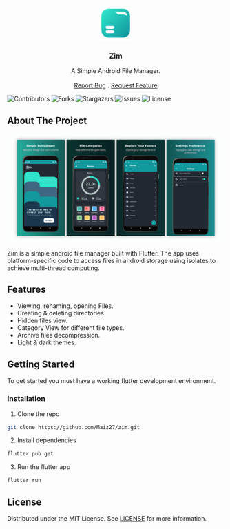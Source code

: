 <br/>
<p align="center">
  <a href="https://github.com/maiz27/Zim">
    <img src="https://github.com/Maiz27/zim/blob/master/assets/imgs/logo/512px.png?raw=true" alt="Logo" width="80" height="80">
  </a>

  <h3 align="center">Zim</h3>

  <p align="center">
    A Simple Android File Manager. 
    <br/>
    <br/>
    <a href="https://github.com/maiz27/Zim/issues">Report Bug</a>
    .
    <a href="https://github.com/maiz27/Zim/issues">Request Feature</a>
  </p>
</p>

![Contributors](https://img.shields.io/github/contributors/maiz27/Zim?color=dark-green) ![Forks](https://img.shields.io/github/forks/maiz27/Zim?style=social) ![Stargazers](https://img.shields.io/github/stars/maiz27/Zim?style=social) ![Issues](https://img.shields.io/github/issues/maiz27/Zim) ![License](https://img.shields.io/github/license/maiz27/Zim) 

## About The Project

![Screen Shot](https://github.com/Maiz27/zim/blob/master/assets/imgs/screenshots.png?raw=true)

Zim is a simple android file manager built with Flutter. The app uses platform-specific code to access files in android storage using isolates to achieve multi-thread computing. 

## Features

- Viewing, renaming, opening Files.
- Creating & deleting directories
- Hidden files view.
- Category View for different file types.
- Archive files decompression.
- Light & dark themes.

## Getting Started

To get started you must have a working flutter development environment.

### Installation

1. Clone the repo

```sh
git clone https://github.com/Maiz27/zim.git
```

2. Install dependencies 

```sh
flutter pub get
```

3. Run the flutter app

```sh
flutter run
```


## License

Distributed under the MIT License. See [LICENSE](https://github.com/maiz27/Zim/blob/main/LICENSE.md) for more information.
